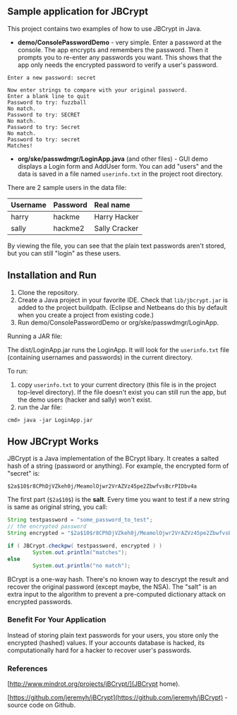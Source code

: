 ## Sample application for JBCrypt

This project contains two examples of how to use JBCrypt in Java.

* **demo/ConsolePasswordDemo** - very simple. Enter a password at the console.  The app encrypts and remembers the password.  Then it prompts you to re-enter any passwords you want.  This shows that the app only needs the encrypted password to verify a user's password.
```shell
Enter a new password: secret

Now enter strings to compare with your original password.
Enter a blank line to quit
Password to try: fuzzball
No match.
Password to try: SECRET
No match.
Password to try: Secret
No match.
Password to try: secret
Matches!
``` 

* **org/ske/passwdmgr/LoginApp.java** (and other files) - GUI demo displays a Login form and AddUser form.  You can add "users" and the data is saved in a file named `userinfo.txt` in the project root directory.  

There are 2 sample users in the data file:

| Username | Password | Real name |
|----------|----------|:----------|
| harry    | hackme   |Harry Hacker |
| sally    | hackme2  |Sally Cracker |

By viewing the file, you can see that the plain text passwords aren't stored, but you can still "login" as these users.

## Installation and Run

1. Clone the repository.
2. Create a Java project in your favorite IDE.  Check that `lib/jbcrypt.jar` is added to the project buildpath. (Eclipse and Netbeans do this by default when you create a project from existing code.)
3. Run demo/ConsolePasswordDemo or org/ske/passwdmgr/LoginApp.

Running a JAR file:

The dist/LoginApp.jar runs the LoginApp.  It will look for the `userinfo.txt` file (containing usernames and passwords) in the current directory.  

To run:
1. copy `userinfo.txt` to your current directory (this file is in the project top-level directory).  If the file doesn't exist you can still run the app, but the demo users (hacker and sally) won't exist.
2. run the Jar file:
```shell
cmd> java -jar LoginApp.jar
```

## How JBCrypt Works

JBCrypt is a Java implementation of the BCrypt libary.  It creates a salted hash of a string (password or anything).  For example, the encrypted form of "secret" is:
```
$2a$10$r8CPhDjVZkeh0j/MeamolOjwr2VrAZVz45pe2ZbwfvsBcrPIDbv4a
```
The first part (`$2a$10$`) is the **salt**.  Every time you want to test if a new string is same as original string, you call:
```java
String testpassword = "some_password_to_test";
// the encrypted password
String encrypted = "$2a$10$r8CPhDjVZkeh0j/MeamolOjwr2VrAZVz45pe2ZbwfvsBcrPIDbv4a";

if ( JBCrypt.checkpw( testpassword, encrypted ) ) 
	    System.out.println("matches");
else
		System.out.println("no match");
```

BCrypt is a one-way hash. There's no known way to descrypt the result and recover the original password (except maybe, the NSA).  The "salt" is an extra input to the algorithm to prevent a pre-computed dictionary attack on encrypted passwords.

### Benefit For Your Application

Instead of storing plain text passwords for your users, you store only the encrypted (hashed) values.  If your accounts database is hacked, its computationally hard for a hacker to recover user's passwords.

### References

[http://www.mindrot.org/projects/jBCrypt/](JBCrypt home).

[https://github.com/jeremyh/jBCrypt](https://github.com/jeremyh/jBCrypt) - source code on Github.
